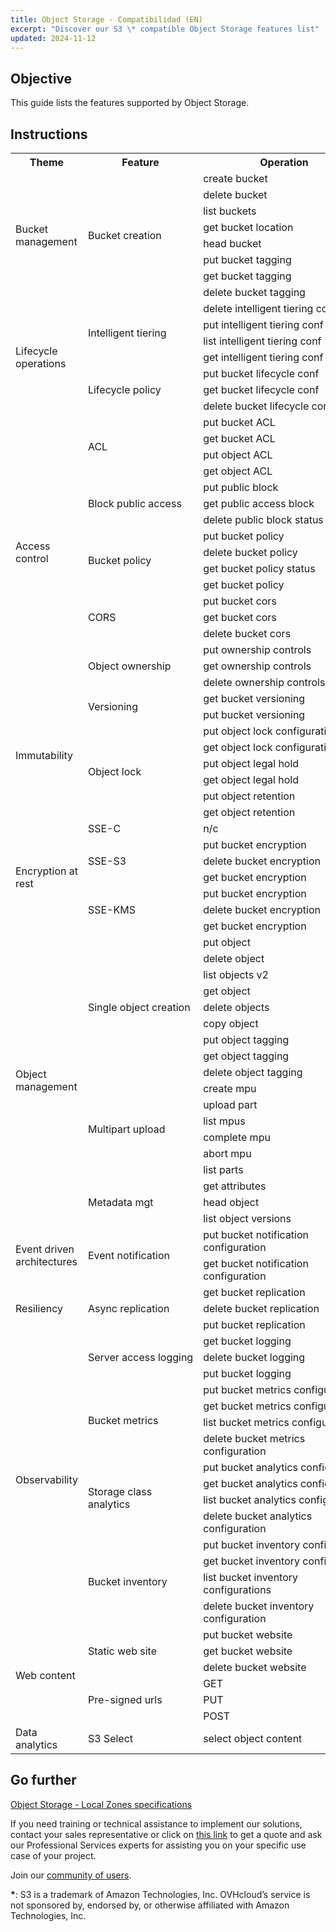 ```yaml
---
title: Object Storage - Compatibilidad (EN)
excerpt: "Discover our S3 \* compatible Object Storage features list"
updated: 2024-11-12
---
```


<style>
td:nth-of-type(2) {
  white-space:nowrap;
}
</style>

## Objective

This guide lists the features supported by Object Storage.

## Instructions

<table>
    <tr>
        <th> Theme </th>
        <th> Feature </th>
        <th> Operation </th>
        <th> Regions </th>
        <th> Local&nbsp;Zones </th>
    </tr>
    <tr>
        <td rowspan="8">Bucket management</td>
        <td rowspan="8">Bucket creation</td>
        <td> create bucket</td>
        <td>yes</td>
        <td>yes</td>
    </tr>
    <tr>
        <td>delete bucket</td>
        <td>yes</td>
        <td>yes</td>
    </tr>
    <tr>
        <td>list buckets</td>
        <td>yes</td>
        <td>yes</td>
    </tr>
    <tr>
        <td>get bucket location</td>
        <td>yes</td>
        <td>no</td>
    </tr>
    <tr>
        <td>head bucket</td>
        <td>yes</td>
        <td>yes</td>
    </tr>
    <tr>
        <td>put bucket tagging</td>
        <td>yes</td>
        <td>no</td>
    </tr>
    <tr>
        <td>get bucket tagging</td>
        <td>yes</td>
        <td>no</td>
    </tr>
    <tr>
        <td>delete bucket tagging</td>
        <td>yes</td>
        <td>no</td>
    </tr>
    <tr>
        <td rowspan="7">Lifecycle operations</td>
        <td rowspan="4">Intelligent tiering</td>
        <td>delete intelligent tiering conf</td>
        <td>no</td>
        <td>no</td>
    </tr>
    <tr>
        <td>put intelligent tiering conf</td>
        <td>no</td>
        <td>no</td>
    </tr>
    <tr>
        <td>list intelligent tiering conf</td>
        <td>no</td>
        <td>no</td>
    </tr>
    <tr>
        <td>get intelligent tiering conf</td>
        <td>no</td>
        <td>no</td>
    </tr>
    <tr>
        <td rowspan="3">Lifecycle policy</td>
        <td>put bucket lifecycle conf</td>
        <td>no</td>
        <td>yes</td>
    </tr>
    <tr>
        <td>get bucket lifecycle conf</td>
        <td>no</td>
        <td>yes</td>
    </tr>
    <tr>
        <td>delete bucket lifecycle conf</td>
        <td>no</td>
        <td>yes</td>
    </tr>
    <tr>
        <td rowspan="17">Access control</td>
        <td rowspan="4">ACL</td>
        <td>put bucket ACL</td>
        <td>yes</td>
        <td>yes</td>
    </tr>
    <tr>
        <td>get bucket ACL</td>
        <td>yes</td>
        <td>yes</td>
    </tr>
    <tr>
        <td>put object ACL</td>
        <td>yes</td>
        <td>no</td>
    </tr>
    <tr>
        <td>get object ACL</td>
        <td>yes</td>
        <td>yes</td>
    </tr>
    <tr>
        <td rowspan="3">Block public access</td>
        <td>put public block</td>
        <td>no</td>
        <td>no</td>
    </tr>
    <tr>
        <td>get public access block</td>
        <td>no</td>
        <td>yes</td>
    </tr>
    <tr>
        <td>delete public block status</td>
        <td>no</td>
        <td>no</td>
    </tr>
    <tr>
        <td rowspan="4">Bucket policy</td>
        <td>put bucket policy</td>
        <td>no</td>
        <td>yes</td>
    </tr>
    <tr>
        <td>delete bucket policy</td>
        <td>no</td>
        <td>no</td>
    </tr>
    <tr>
        <td>get bucket policy status</td>
        <td>no</td>
        <td>no</td>
    </tr>
    <tr>
        <td>get bucket policy</td>
        <td>no</td>
        <td>no</td>
    </tr>
    <tr>
        <td rowspan="3">CORS</td>
        <td>put bucket cors</td>
        <td>yes</td>
        <td>yes</td>
    </tr>
    <tr>
        <td>get bucket cors</td>
        <td>yes</td>
        <td>yes</td>
    </tr>
    <tr>
        <td>delete bucket cors</td>
        <td>yes</td>
        <td>yes</td>
    </tr>
    <tr>
        <td rowspan="3">Object ownership</td>
        <td>put ownership controls</td>
        <td>no</td>
        <td>no</td>
    </tr>
    <tr>
        <td>get ownership controls</td>
        <td>no</td>
        <td>no</td>
    </tr>
    <tr>
        <td>delete ownership controls</td>
        <td>no</td>
        <td>no</td>
    </tr>
    <tr>
        <td rowspan="8">Immutability</td>
        <td rowspan="2">Versioning</td>
        <td>get bucket versioning</td>
        <td>yes</td>
        <td>yes</td>
    </tr>
    <tr>
        <td>put bucket versioning</td>
        <td>yes</td>
        <td>yes</td>
    </tr>
    <tr>
        <td rowspan="6">Object lock</td>
        <td>put object lock configuration</td>
        <td>yes</td>
        <td>yes</td>
    </tr>
    <tr>
        <td>get object lock configuration</td>
        <td>yes</td>
        <td>yes</td>
    </tr>
    <tr>
        <td>put object legal hold</td>
        <td>yes</td>
        <td>no</td>
    </tr>
    <tr>
        <td>get object legal hold</td>
        <td>yes</td>
        <td>no</td>
    </tr>
    <tr>
        <td>put object retention</td>
        <td>yes</td>
        <td>no</td>
    </tr>
    <tr>
        <td>get object retention</td>
        <td>yes</td>
        <td>no</td>
    </tr>
    <tr>
        <td rowspan="7">Encryption at rest</td>
        <td>SSE-C</td>
        <td>n/c</td>
        <td>yes</td>
        <td>yes</td>
    </tr>
    <tr>
        <td rowspan="3">SSE-S3</td>
        <td>put bucket encryption</td>
        <td>yes</td>
        <td>no</td>
    </tr>
    <tr>
        <td>delete bucket encryption</td>
        <td>yes</td>
        <td>no</td>
    </tr>
    <tr>
        <td>get bucket encryption</td>
        <td>yes</td>
        <td>no</td>
    </tr>
    <tr>
        <td rowspan="3">SSE-KMS</td>
        <td>put bucket encryption</td>
        <td>no</td>
        <td>no</td>
    </tr>
    <tr>
        <td>delete bucket encryption</td>
        <td>no</td>
        <td>no</td>
    </tr>
    <tr>
        <td>get bucket encryption</td>
        <td>no</td>
        <td>no</td>
    </tr>
    <tr>
        <td rowspan="18">Object management</td>
        <td rowspan="9">Single object creation</td>
        <td>put object</td>
        <td>yes</td>
        <td>yes</td>
    </tr>
    <tr>
        <td>delete object</td>
        <td>yes</td>
        <td>yes</td>
    </tr>
    <tr>
        <td>list objects v2</td>
        <td>yes</td>
        <td>yes</td>
    </tr>
    <tr>
        <td>get object</td>
        <td>yes</td>
        <td>yes</td>
    </tr>
    <tr>
        <td>delete objects</td>
        <td>yes</td>
        <td>yes</td>
    </tr>
    <tr>
        <td>copy object</td>
        <td>no</td>
        <td>no</td>
    </tr>
    <tr>
        <td>put object tagging</td>
        <td>yes</td>
        <td>no</td>
    </tr>
    <tr>
        <td>get object tagging</td>
        <td>yes</td>
        <td>no</td>
    </tr>
    <tr>
        <td>delete object tagging</td>
        <td>yes</td>
        <td>no</td>
    </tr>
    <tr>
        <td rowspan="6">Multipart upload</td>
        <td>create mpu</td>
        <td>yes</td>
        <td>yes</td>
    </tr>
    <tr>
        <td>upload part</td>
        <td>yes</td>
        <td>yes</td>
    </tr>
    <tr>
        <td>list mpus</td>
        <td>yes</td>
        <td>yes</td>
    </tr>
    <tr>
        <td>complete mpu</td>
        <td>yes</td>
        <td>yes</td>
    </tr>
    <tr>
        <td>abort mpu</td>
        <td>yes</td>
        <td>yes</td>
    </tr>
    <tr>
        <td>list parts</td>
        <td>yes</td>
        <td>yes</td>
    </tr>
    <tr>
        <td rowspan="3">Metadata mgt</td>
        <td>get attributes</td>
        <td>no</td>
        <td>no</td>
    </tr>
    <tr>
        <td>head object</td>
        <td>yes</td>
        <td>yes</td>
    </tr>
    <tr>
        <td>list object versions</td>
        <td>yes</td>
        <td>yes</td>
    </tr>
    <tr>
        <td rowspan="2">Event driven architectures</td>
        <td rowspan="2">Event notification</td>
        <td>put bucket notification configuration</td>
        <td>no</td>
        <td>no</td>
    </tr>
    <tr>
        <td>get bucket notification configuration</td>
        <td>no</td>
        <td>no</td>
    </tr>
    <tr>
        <td rowspan="3">Resiliency</td>
        <td rowspan="3">Async replication</td>
        <td>get bucket replication</td>
        <td>yes</td>
        <td>no</td>
    </tr>
    <tr>
        <td>delete bucket replication</td>
        <td>yes</td>
        <td>no</td>
    </tr>
    <tr>
        <td>put bucket replication</td>
        <td>yes</td>
        <td>no</td>
    </tr>
    <tr>
        <td rowspan="15">Observability</td>
        <td rowspan="3">Server access logging</td>
        <td>get bucket logging</td>
        <td>yes</td>
        <td>no</td>
    </tr>
    <tr>
        <td>delete bucket logging</td>
        <td>yes</td>
        <td>no</td>
    </tr>
    <tr>
        <td>put bucket logging</td>
        <td>yes</td>
        <td>no</td>
    </tr>
    <tr>
        <td rowspan="4">Bucket metrics</td>
        <td>put bucket metrics configuration</td>
        <td>no</td>
        <td>no</td>
    </tr>
    <tr>
        <td>get bucket metrics configuration</td>
        <td>no</td>
        <td>no</td>
    </tr>
    <tr>
        <td>list bucket metrics configuration</td>
        <td>no</td>
        <td>no</td>
    </tr>
    <tr>
        <td>delete bucket metrics configuration</td>
        <td>no</td>
        <td>no</td>
    </tr>
    <tr>
        <td rowspan="4">Storage class analytics</td>
        <td>put bucket analytics configuration</td>
        <td>no</td>
        <td>no</td>
    </tr>
    <tr>
        <td>get bucket analytics configuration</td>
        <td>no</td>
        <td>no</td>
    </tr>
    <tr>
        <td>list bucket analytics configuration</td>
        <td>no</td>
        <td>no</td>
    </tr>
    <tr>
        <td>delete bucket analytics configuration</td>
        <td>no</td>
        <td>no</td>
    </tr>
    <tr>
        <td rowspan="4">Bucket inventory</td>
        <td>put bucket inventory configuration</td>
        <td>no</td>
        <td>no</td>
    </tr>
    <tr>
        <td>get bucket inventory configuration</td>
        <td>no</td>
        <td>no</td>
    </tr>
    <tr>
        <td>list bucket inventory configurations</td>
        <td>no</td>
        <td>no</td>
    </tr>
    <tr>
        <td>delete bucket inventory configuration</td>
        <td>no</td>
        <td>no</td>
    </tr>
    <tr>
        <td rowspan="6">Web content</td>
        <td rowspan="3">Static web site</td>
        <td>put bucket website</td>
        <td>yes</td>
        <td>yes</td>
    </tr>
    <tr>
        <td>get bucket website</td>
        <td>yes</td>
        <td>yes</td>
    </tr>
    <tr>
        <td>delete bucket website</td>
        <td>yes</td>
        <td>yes</td>
    </tr>
    <tr>
        <td rowspan="3">Pre-signed urls</td>
        <td>GET</td>
        <td>yes</td>
        <td>yes</td>
    </tr>
    <tr>
        <td>PUT</td>
        <td>yes</td>
        <td>yes</td>
    </tr>
    <tr>
        <td>POST</td>
        <td>no</td>
        <td>yes</td>
    </tr>
    <tr>
        <td>Data analytics</td>
        <td>S3 Select</td>
        <td>select object content</td>
        <td>no</td>
        <td>no</td>
    </tr>
</table>

## Go further

[Object Storage - Local Zones specifications](/pages/storage_and_backup/object_storage/s3_local_zones_limitations)

If you need training or technical assistance to implement our solutions, contact your sales representative or click on [this link](/links/professional-services) to get a quote and ask our Professional Services experts for assisting you on your specific use case of your project.

Join our [community of users](/links/community).

**\***: S3 is a trademark of Amazon Technologies, Inc. OVHcloud’s service is not sponsored by, endorsed by, or otherwise affiliated with Amazon Technologies, Inc.
